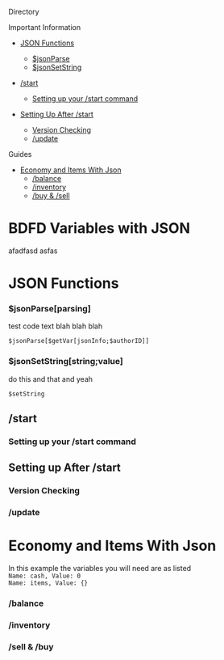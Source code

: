 Directory

Important Information
- [JSON Functions](#json-functions)
  - [$jsonParse](#jsonparseparsing)
  - [$jsonSetString](#jsonsetstringstringvalue)

- [/start](#start)
  - [Setting up your /start command](#setting-up-your-start-command)
- [Setting Up After /start](#setting-up-after-start)
  - [Version Checking](#version-checking)
  - [/update](#update) 

Guides
- [Economy and Items With Json](#economy-and-items-with-json)
  - [/balance](#balance)
  - [/inventory](#inventory)
  - [/buy & /sell](#sell--buy)
# BDFD Variables with JSON
afadfasd
asfas

# JSON Functions
### $jsonParse[parsing]
test code text blah blah blah
```
$jsonParse[$getVar[jsonInfo;$authorID]]
```

### $jsonSetString[string;value]
do this and that and yeah
```
$setString
```

## /start

### Setting up your /start command

## Setting up After /start

### Version Checking

### /update

# Economy and Items With Json
In this example the variables you will need are as listed <br> `Name: cash, Value: 0` <br> `Name: items, Value: {}`

### /balance

### /inventory

### /sell & /buy
